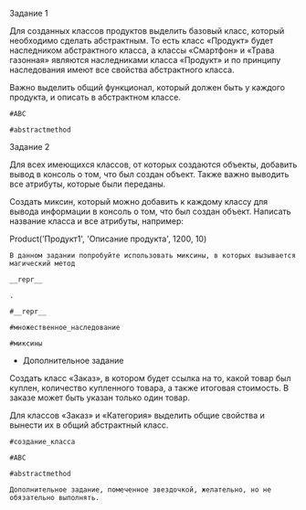 Задание 1

Для созданных классов продуктов выделить базовый класс, который необходимо сделать абстрактным. То есть класс «Продукт» будет наследником абстрактного класса, а классы «Смартфон» и «Трава газонная» являются наследниками класса «Продукт» и по принципу наследования имеют все свойства абстрактного класса.

Важно выделить общий функционал, который должен быть у каждого продукта, и описать в абстрактном классе.

    #ABC

    #abstractmethod

Задание 2

Для всех имеющихся классов, от которых создаются объекты, добавить вывод в консоль о том, что был создан объект. Также важно выводить все атрибуты, которые были переданы.

Создать миксин, который можно добавить к каждому классу для вывода информации в консоль о том, что был создан объект. Написать название класса и все атрибуты, например:

Product('Продукт1', 'Описание продукта', 1200, 10)

    В данном задании попробуйте использовать миксины, в которых вызывается магический метод

    __repr__

    .

    #__repr__

    #множественное_наследование

    #миксины

* Дополнительное задание

Создать класс «Заказ», в котором будет ссылка на то, какой товар был куплен, количество купленного товара, а также итоговая стоимость. В заказе может быть указан только один товар.

Для классов «Заказ» и «Категория» выделить общие свойства и вынести их в общий абстрактный класс.

    #создание_класса

    #ABC

    #abstractmethod

    Дополнительное задание, помеченное звездочкой, желательно, но не обязательно выполнять.
